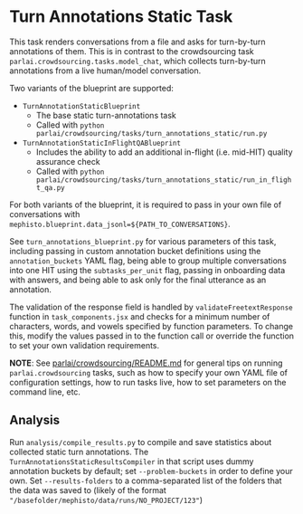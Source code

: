 # Turn Annotations Static Task
This task renders conversations from a file and asks for turn-by-turn annotations of them. This is in contrast to the crowdsourcing task `parlai.crowdsourcing.tasks.model_chat`, which collects turn-by-turn annotations from a live human/model conversation.

Two variants of the blueprint are supported:
- `TurnAnnotationStaticBlueprint`
    - The base static turn-annotations task
    - Called with `python parlai/crowdsourcing/tasks/turn_annotations_static/run.py`
- `TurnAnnotationStaticInFlightQABlueprint`
    - Includes the ability to add an additional in-flight (i.e. mid-HIT) quality assurance check
    - Called with `python parlai/crowdsourcing/tasks/turn_annotations_static/run_in_flight_qa.py`
    
For both variants of the blueprint, it is required to pass in your own file of conversations with `mephisto.blueprint.data_jsonl=${PATH_TO_CONVERSATIONS}`.

See `turn_annotations_blueprint.py` for various parameters of this task, including passing in custom annotation bucket definitions using the `annotation_buckets` YAML flag, being able to group multiple conversations into one HIT using the `subtasks_per_unit` flag, passing in onboarding data with answers, and being able to ask only for the final utterance as an annotation.

The validation of the response field is handled by `validateFreetextResponse` function in `task_components.jsx` and checks for a minimum number of characters, words, and vowels specified by function parameters. To change this, modify the values passed in to the function call or override the function to set your own validation requirements.

**NOTE**: See [parlai/crowdsourcing/README.md](https://github.com/facebookresearch/ParlAI/blob/master/parlai/crowdsourcing/README.md) for general tips on running `parlai.crowdsourcing` tasks, such as how to specify your own YAML file of configuration settings, how to run tasks live, how to set parameters on the command line, etc.

## Analysis

Run `analysis/compile_results.py` to compile and save statistics about collected static turn annotations. The `TurnAnnotationsStaticResultsCompiler` in that script uses dummy annotation buckets by default; set `--problem-buckets` in order to define your own. Set `--results-folders` to a comma-separated list of the folders that the data was saved to (likely of the format `"/basefolder/mephisto/data/runs/NO_PROJECT/123"`)
